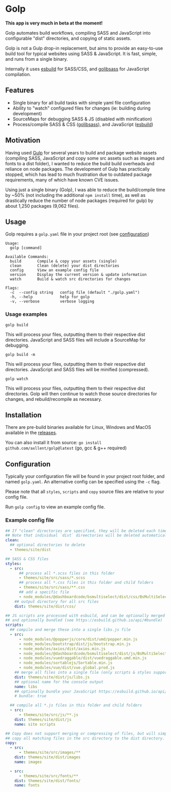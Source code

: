 # Golp

**This app is very much in beta at the moment!**

Golp automates build workflows, compiling SASS and JavaScript into configurable "dist" directories, and copying of static assets.

Golp is not a Gulp drop-in replacement, but aims to provide an easy-to-use build tool for typical websites using SASS & JavaScript. It is fast, simple, and runs from a single binary.

Internally it uses [esbuild](https://github.com/evanw/esbuild) for SASS/CSS, and [golibsass](https://github.com/bep/golibsass) for JavaScript compilation.


## Features

- Single binary for all build tasks with simple yaml file configuration
- Ability to "watch" configured files for changes (ie: building during development)
- SourceMaps for debugging SASS & JS (disabled with minification)
- Process/compile SASS & CSS ([golibsass](https://github.com/bep/golibsass)), and JavaScript ([esbuild](https://github.com/evanw/esbuild))


## Motivation

Having used [Gulp](https://gulpjs.com/) for several years to build and package website assets (compiling SASS, JavaScript and copy some src assets such as images and fonts to a dist folder), I wanted to reduce the build build overheads and reliance on node packages. The development of Gulp has practically stopped, which has lead to much frustration due to outdated package requirements, many of which have known CVE issues.

Using just a single binary (Golp), I was able to reduce the build/compile time by ~50% (not including the additional `npm install` time), as well as drastically reduce the number of node packages (required for gulp) by about 1,250 packages (9,062 files).


## Usage

Golp requires a `golp.yaml` file in your project root (see [configuration](#configuration))

```
Usage:
  golp [command]

Available Commands:
  build       Compile & copy your assets (single)
  clean       Clean (delete) your dist directories
  config      View an example config file
  version     Display the current version & update information
  watch       Build & watch src directories for changes

Flags:
  -c  --config string   config file (default "./golp.yaml")
  -h, --help            help for golp
  -v, --verbose         verbose logging
```


### Usage examples

```
golp build
```
This will process your files, outputting them to their respective dist directories. JavaScript and SASS files will include a SourceMap for debugging.

```
golp build -m
```
This will process your files, outputting them to their respective dist directories. JavaScript and SASS files will be minified (compressed).

```
golp watch
```
This will process your files, outputting them to their respective dist directories. Golp will then continue to watch those source directories for changes, and rebuild/recompile as necessary.


## Installation

There are pre-build binaries available for Linux, Windows and MacOS available in the [releases](https://github.com/axllent/golp/releases/latest).

You can also install it from source: `go install github.com/axllent/golp@latest` (go, gcc & g++ required)


## Configuration

Typically your configuration file will be found in your project root folder, and named `golp.yaml`. An alternative config can be specified using the `-c` flag.

Please note that all `styles`, `scripts` and `copy` source files are relative to your config file.

Run `golp config` to view an example config file.


### Example config file

```yaml
## If "clean" directories are specified, they will be deleted each time when golp is run.
## Note that individual `dist` direectories will be deleted automatically on every run.
clean: 
  ## optional directories to delete
  - themes/site/dist

## SASS & CSS files
styles:
  - src:
      ## process all *.scss files in this folder
      - themes/site/src/sass/*.scss
      ## process all *.css files in this folder and child folders
      - themes/site/src/sass/**.css 
      ## add a specific file
      - node_modules/@dashboardcode/bsmultiselect/dist/css/BsMultiSelect.css
    ## output directory for all src files
    dist: themes/site/dist/css/

## JS scripts are processed with esbuild, and can be optionally merged into a single file,
## and optionally bundled (see https://esbuild.github.io/api/#bundle)
scripts:
  ## compile and merge these into a single libs.js file
  - src:
      - node_modules/@popperjs/core/dist/umd/popper.min.js
      - node_modules/bootstrap/dist/js/bootstrap.min.js
      - node_modules/axios/dist/axios.min.js
      - node_modules/@dashboardcode/bsmultiselect/dist/js/BsMultiSelect.min.js
      - node_modules/vuedraggable/dist/vuedraggable.umd.min.js
      - node_modules/sortablejs/Sortable.min.js
      - node_modules/vue/dist/vue.global.prod.js
    ## merge all files into a single file (only scripts & styles supported)
    dist: themes/site/dist/js/libs.js 
    ## optional name for the console output
    name: libs
    ## optionally bundle your JavaScript https://esbuild.github.io/api/#bundle 
    # bundle: true

  ## compile all *.js files in this folder and child folders
  - src:
      - themes/site/src/js/**.js
    dist: themes/site/dist/js
    name: site scripts

## Copy does not support merging or compressing of files, but will simply
## copy all matching files in the src directory to the dist directory.
copy:
  - src:
      - themes/site/src/images/**
    dist: themes/site/dist/images
    name: images

  - src: 
      - themes/site/src/fonts/**
    dist: themes/site/dist/fonts/
    name: fonts
```
